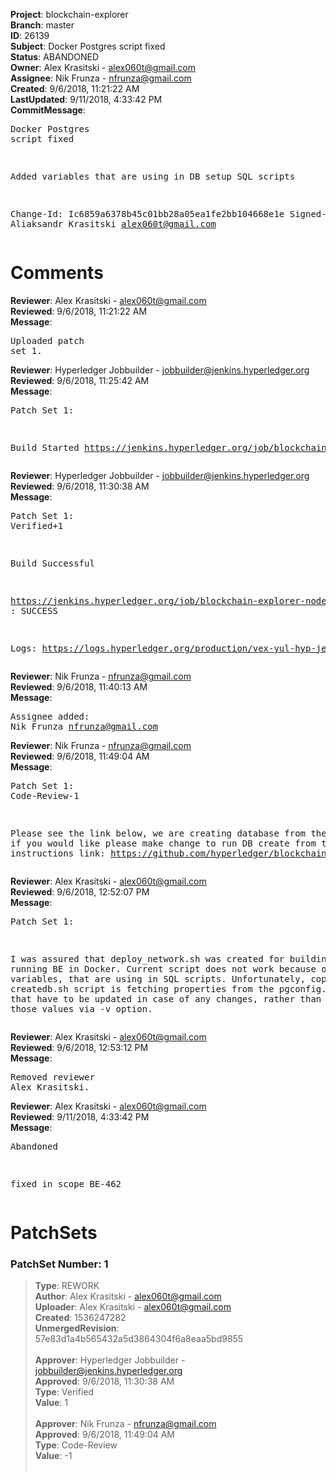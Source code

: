 <strong>Project</strong>: blockchain-explorer</br><strong>Branch</strong>: master<br><strong>ID</strong>: 26139<br><strong>Subject</strong>: Docker Postgres script fixed<br><strong>Status</strong>: ABANDONED<br><strong>Owner</strong>: Alex Krasitski - alex060t@gmail.com<br><strong>Assignee</strong>: Nik Frunza - nfrunza@gmail.com<br><strong>Created</strong>: 9/6/2018, 11:21:22 AM<br><strong>LastUpdated</strong>: 9/11/2018, 4:33:42 PM<br><strong>CommitMessage</strong>:<br><pre>Docker Postgres script fixed

Added variables that are using in DB setup SQL scripts

Change-Id: Ic6859a6378b45c01bb28a05ea1fe2bb104668e1e
Signed-off-by: Aliaksandr Krasitski <alex060t@gmail.com>
</pre><h1>Comments</h1><strong>Reviewer</strong>: Alex Krasitski - alex060t@gmail.com<br><strong>Reviewed</strong>: 9/6/2018, 11:21:22 AM<br><strong>Message</strong>: <pre>Uploaded patch set 1.</pre><strong>Reviewer</strong>: Hyperledger Jobbuilder - jobbuilder@jenkins.hyperledger.org<br><strong>Reviewed</strong>: 9/6/2018, 11:25:42 AM<br><strong>Message</strong>: <pre>Patch Set 1:

Build Started https://jenkins.hyperledger.org/job/blockchain-explorer-node6-verify-x86_64/454/</pre><strong>Reviewer</strong>: Hyperledger Jobbuilder - jobbuilder@jenkins.hyperledger.org<br><strong>Reviewed</strong>: 9/6/2018, 11:30:38 AM<br><strong>Message</strong>: <pre>Patch Set 1: Verified+1

Build Successful 

https://jenkins.hyperledger.org/job/blockchain-explorer-node6-verify-x86_64/454/ : SUCCESS

Logs: https://logs.hyperledger.org/production/vex-yul-hyp-jenkins-3/blockchain-explorer-node6-verify-x86_64/454</pre><strong>Reviewer</strong>: Nik Frunza - nfrunza@gmail.com<br><strong>Reviewed</strong>: 9/6/2018, 11:40:13 AM<br><strong>Message</strong>: <pre>Assignee added: Nik Frunza <nfrunza@gmail.com></pre><strong>Reviewer</strong>: Nik Frunza - nfrunza@gmail.com<br><strong>Reviewed</strong>: 9/6/2018, 11:49:04 AM<br><strong>Message</strong>: <pre>Patch Set 1: Code-Review-1

Please see the link below, we are creating database from the config, if you would like please make change to run DB create from the provided instructions 
link: https://github.com/hyperledger/blockchain-explorer#Database-Setup</pre><strong>Reviewer</strong>: Alex Krasitski - alex060t@gmail.com<br><strong>Reviewed</strong>: 9/6/2018, 12:52:07 PM<br><strong>Message</strong>: <pre>Patch Set 1:

I was assured that deploy_network.sh was created for building and running BE in Docker. Current script does not work because of missing variables, that are using in SQL scripts. Unfortunately, copying createdb.sh script is fetching properties from the pgconfig.json file, that have to be updated in case of any changes, rather than providing those values via -v option.</pre><strong>Reviewer</strong>: Alex Krasitski - alex060t@gmail.com<br><strong>Reviewed</strong>: 9/6/2018, 12:53:12 PM<br><strong>Message</strong>: <pre>Removed reviewer Alex Krasitski.</pre><strong>Reviewer</strong>: Alex Krasitski - alex060t@gmail.com<br><strong>Reviewed</strong>: 9/11/2018, 4:33:42 PM<br><strong>Message</strong>: <pre>Abandoned

fixed in scope BE-462</pre><h1>PatchSets</h1><h3>PatchSet Number: 1</h3><blockquote><strong>Type</strong>: REWORK<br><strong>Author</strong>: Alex Krasitski - alex060t@gmail.com<br><strong>Uploader</strong>: Alex Krasitski - alex060t@gmail.com<br><strong>Created</strong>: 1536247282<br><strong>UnmergedRevision</strong>: 57e83d1a4b565432a5d3864304f6a8eaa5bd9855<br><br><strong>Approver</strong>: Hyperledger Jobbuilder - jobbuilder@jenkins.hyperledger.org<br><strong>Approved</strong>: 9/6/2018, 11:30:38 AM<br><strong>Type</strong>: Verified<br><strong>Value</strong>: 1<br><br><strong>Approver</strong>: Nik Frunza - nfrunza@gmail.com<br><strong>Approved</strong>: 9/6/2018, 11:49:04 AM<br><strong>Type</strong>: Code-Review<br><strong>Value</strong>: -1<br><br></blockquote>